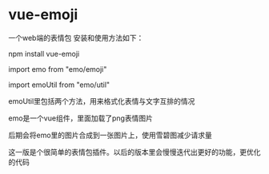 # vue-emoji
一个web端的表情包
安装和使用方法如下：

  npm install vue-emoji

  import emo from "emo/emoji"
  
  import emoUtil from "emo/util"

  emoUtil里包括两个方法，用来格式化表情与文字互排的情况
  
  emo是一个vue组件，里面加载了png表情图片
  
  后期会将emo里的图片合成到一张图片上，使用雪碧图减少请求量
  
  这一版是个很简单的表情包插件。以后的版本里会慢慢迭代出更好的功能，更优化的代码
